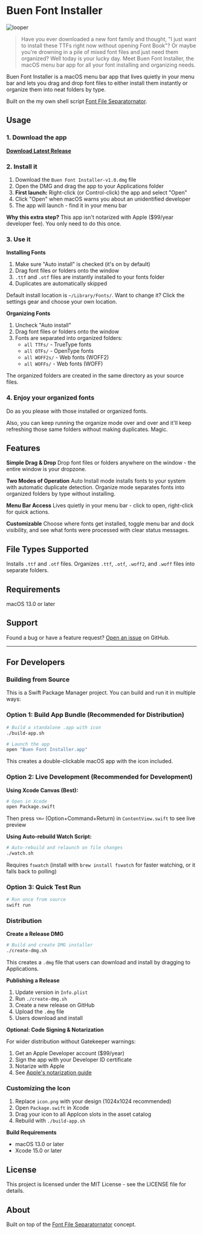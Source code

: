 # Buen Font Installer

![looper](https://github.com/user-attachments/assets/14a10786-7d7a-4e2b-b957-5b2936a16e0e)



> Have you ever downloaded a new font family and thought, "I just want to install these TTFs right now without opening Font Book"? Or maybe you're drowning in a pile of mixed font files and just need them organized? Well today is your lucky day. Meet Buen Font Installer, the macOS menu bar app for all your font installing and organizing needs.

Buen Font Installer is a macOS menu bar app that lives quietly in your menu bar and lets you drag and drop font files to either install them instantly or organize them into neat folders by type.

Built on the my own shell script [Font File Separatornator](https://github.com/johnchourajr/font-file-separatornator).

## Usage

### 1. Download the app

**[Download Latest Release](https://github.com/johnchourajr/buen-fonts-app/releases/latest)**

### 2. Install it

1. Download the `Buen Font Installer-v1.0.dmg` file
2. Open the DMG and drag the app to your Applications folder
3. **First launch:** Right-click (or Control-click) the app and select "Open"
4. Click "Open" when macOS warns you about an unidentified developer
5. The app will launch - find it in your menu bar

**Why this extra step?** This app isn't notarized with Apple ($99/year developer fee). You only need to do this once.

### 3. Use it

**Installing Fonts**

1. Make sure "Auto install" is checked (it's on by default)
2. Drag font files or folders onto the window
3. `.ttf` and `.otf` files are instantly installed to your fonts folder
4. Duplicates are automatically skipped

Default install location is `~/Library/Fonts/`. Want to change it? Click the settings gear and choose your own location.

**Organizing Fonts**

1. Uncheck "Auto install"
2. Drag font files or folders onto the window
3. Fonts are separated into organized folders:
   - `all TTFs/` - TrueType fonts
   - `all OTFs/` - OpenType fonts
   - `all WOFF2s/` - Web fonts (WOFF2)
   - `all WOFFs/` - Web fonts (WOFF)

The organized folders are created in the same directory as your source files.

### 4. Enjoy your organized fonts

Do as you please with those installed or organized fonts.

Also, you can keep running the organize mode over and over and it'll keep refreshing those same folders without making duplicates. Magic.

## Features

**Simple Drag & Drop**
Drop font files or folders anywhere on the window - the entire window is your dropzone.

**Two Modes of Operation**
Auto Install mode installs fonts to your system with automatic duplicate detection. Organize mode separates fonts into organized folders by type without installing.

**Menu Bar Access**
Lives quietly in your menu bar - click to open, right-click for quick actions.

**Customizable**
Choose where fonts get installed, toggle menu bar and dock visibility, and see what fonts were processed with clear status messages.

## File Types Supported

Installs `.ttf` and `.otf` files. Organizes `.ttf`, `.otf`, `.woff2`, and `.woff` files into separate folders.

## Requirements

macOS 13.0 or later

## Support

Found a bug or have a feature request? [Open an issue](https://github.com/johnchourajr/buen-fonts-app/issues) on GitHub.

---

## For Developers

### Building from Source

This is a Swift Package Manager project. You can build and run it in multiple ways:

### Option 1: Build App Bundle (Recommended for Distribution)
```bash
# Build a standalone .app with icon
./build-app.sh

# Launch the app
open "Buen Font Installer.app"
```

This creates a double-clickable macOS app with the icon included.

### Option 2: Live Development (Recommended for Development)

**Using Xcode Canvas (Best):**
```bash
# Open in Xcode
open Package.swift
```
Then press `⌥⌘↩` (Option+Command+Return) in `ContentView.swift` to see live preview

**Using Auto-rebuild Watch Script:**
```bash
# Auto-rebuild and relaunch on file changes
./watch.sh
```
Requires `fswatch` (install with `brew install fswatch` for faster watching, or it falls back to polling)

### Option 3: Quick Test Run
```bash
# Run once from source
swift run
```

### Distribution

**Create a Release DMG**

```bash
# Build and create DMG installer
./create-dmg.sh
```

This creates a `.dmg` file that users can download and install by dragging to Applications.

**Publishing a Release**

1. Update version in `Info.plist`
2. Run `./create-dmg.sh`
3. Create a new release on GitHub
4. Upload the `.dmg` file
5. Users download and install

**Optional: Code Signing & Notarization**

For wider distribution without Gatekeeper warnings:
1. Get an Apple Developer account ($99/year)
2. Sign the app with your Developer ID certificate
3. Notarize with Apple
4. See [Apple's notarization guide](https://developer.apple.com/documentation/security/notarizing_macos_software_before_distribution)

### Customizing the Icon

1. Replace `icon.png` with your design (1024x1024 recommended)
2. Open `Package.swift` in Xcode
3. Drag your icon to all AppIcon slots in the asset catalog
4. Rebuild with `./build-app.sh`

**Build Requirements**
- macOS 13.0 or later
- Xcode 15.0 or later

## License

This project is licensed under the MIT License - see the LICENSE file for details.

## About

Built on top of the [Font File Separatornator](https://github.com/johnchourajr/font-file-separatornator) concept.

